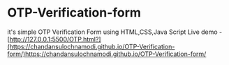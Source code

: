 # OTP-Verification-form
it's simple OTP Verification Form using HTML,CSS,Java Script
Live demo - [http://127.0.0.1:5500/OTP.html?](https://chandansulochnamodi.github.io/OTP-Verification-form/)https://chandansulochnamodi.github.io/OTP-Verification-form/
